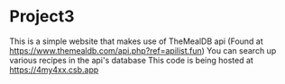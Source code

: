 # Project3
This is a simple website that makes use of TheMealDB api (Found at https://www.themealdb.com/api.php?ref=apilist.fun)
You can search up various recipes in the api's database
This code is being hosted at https://4my4xx.csb.app
